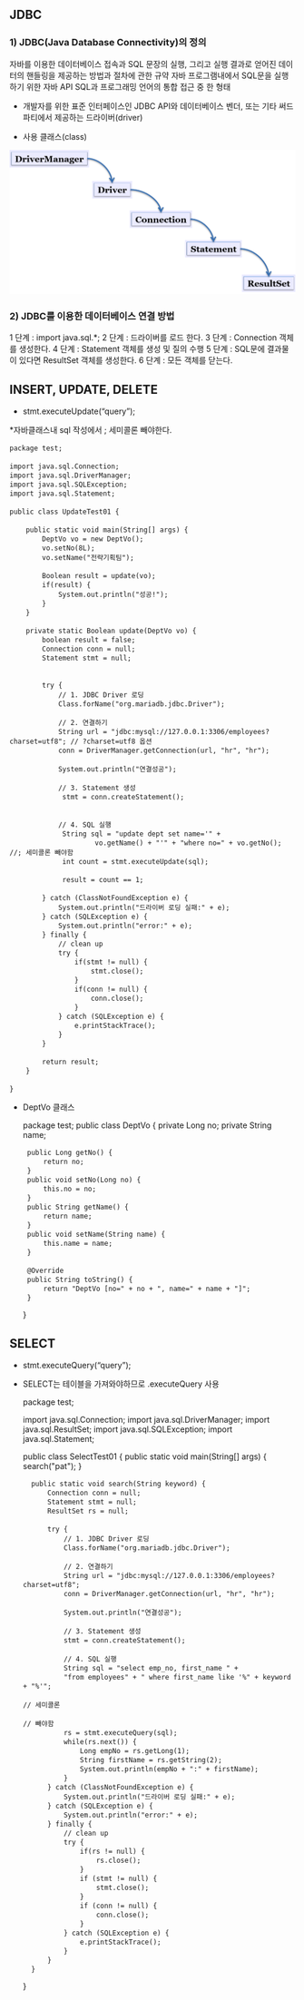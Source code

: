 ## JDBC

### 1) JDBC(Java Database Connectivity)의 정의
자바를 이용한 데이터베이스 접속과 SQL 문장의  실행, 
그리고  실행 결과로 얻어진 데이터의 핸들링을 제공하는 방법과 절차에 관한 규약
자바 프로그램내에서 SQL문을 실행하기 위한 자바 API
SQL과 프로그래밍 언어의 통합 접근 중 한 형태

- 개발자를 위한 표준 인터페이스인 JDBC API와 데이터베이스 벤더, 
또는 기타 써드파티에서 제공하는 드라이버(driver)

- 사용 클래스(class)


![1](img/img1.png)


### 2) JDBC를 이용한 데이터베이스 연결 방법
1 단계 : import java.sql.*;
2 단계 : 드라이버를 로드 한다.
3 단계 : Connection 객체를 생성한다.
4 단계 : Statement 객체를 생성 및 질의 수행
5 단계 : SQL문에 결과물이 있다면 ResultSet 객체를 생성한다.
6 단계 : 모든 객체를 닫는다.



## INSERT, UPDATE, DELETE
- stmt.executeUpdate(“query”); 

*자바클래스내 sql 작성에서 ; 세미콜론 빼야한다.


	package test;

	import java.sql.Connection;
	import java.sql.DriverManager;
	import java.sql.SQLException;
	import java.sql.Statement;

	public class UpdateTest01 {

		public static void main(String[] args) {
			DeptVo vo = new DeptVo();
			vo.setNo(8L);
			vo.setName("전략기획팀");

			Boolean result = update(vo);
			if(result) {
				System.out.println("성공!");
			}
		}

		private static Boolean update(DeptVo vo) {
			boolean result = false;
			Connection conn = null;
			Statement stmt = null;


			try {
				// 1. JDBC Driver 로딩
				Class.forName("org.mariadb.jdbc.Driver");

				// 2. 연결하기
				String url = "jdbc:mysql://127.0.0.1:3306/employees?charset=utf8"; // ?charset=utf8 옵션
				conn = DriverManager.getConnection(url, "hr", "hr");

				System.out.println("연결성공");

				// 3. Statement 생성
				 stmt = conn.createStatement();


				// 4. SQL 실행
				 String sql = "update dept set name='" + 
						 vo.getName() + "'" + "where no=" + vo.getNo(); //; 세미콜론 빼야함
				 int count = stmt.executeUpdate(sql);

				 result = count == 1;

			} catch (ClassNotFoundException e) {
				System.out.println("드라이버 로딩 실패:" + e);
			} catch (SQLException e) {
				System.out.println("error:" + e);
			} finally {
				// clean up
				try {
					if(stmt != null) {
						stmt.close();
					}
					if(conn != null) {
						conn.close();
					}
				} catch (SQLException e) {
					e.printStackTrace();
				}
			}

			return result;
		}

	}


-  DeptVo 클래스


	package test;
	public class DeptVo {
		private Long no;
		private String name;

		public Long getNo() {
			return no;
		}
		public void setNo(Long no) {
			this.no = no;
		}
		public String getName() {
			return name;
		}
		public void setName(String name) {
			this.name = name;
		}

		@Override
		public String toString() {
			return "DeptVo [no=" + no + ", name=" + name + "]";
		}

	}



## SELECT
- stmt.executeQuery(“query”);
- SELECT는 테이블을 가져와야하므로 .executeQuery 사용


	package test;
	
	import java.sql.Connection;
	import java.sql.DriverManager;
	import java.sql.ResultSet;
	import java.sql.SQLException;
	import java.sql.Statement;

	public class SelectTest01 {
		public static void main(String[] args) {
			search("pat");
		}

		public static void search(String keyword) {
			Connection conn = null;
			Statement stmt = null;
			ResultSet rs = null;

			try {
				// 1. JDBC Driver 로딩
				Class.forName("org.mariadb.jdbc.Driver");

				// 2. 연결하기
				String url = "jdbc:mysql://127.0.0.1:3306/employees?charset=utf8";
				conn = DriverManager.getConnection(url, "hr", "hr");

				System.out.println("연결성공");

				// 3. Statement 생성
				stmt = conn.createStatement();

				// 4. SQL 실행
				String sql = "select emp_no, first_name " + 
				"from employees" + " where first_name like '%" + keyword + "%'";
																																// 세미콜론
																																// 빼야함
				rs = stmt.executeQuery(sql);
				while(rs.next()) {
					Long empNo = rs.getLong(1);
					String firstName = rs.getString(2);
					System.out.println(empNo + ":" + firstName);
				}
			} catch (ClassNotFoundException e) {
				System.out.println("드라이버 로딩 실패:" + e);
			} catch (SQLException e) {
				System.out.println("error:" + e);
			} finally {
				// clean up
				try {
					if(rs != null) {
						rs.close();
					}
					if (stmt != null) {
						stmt.close();
					}
					if (conn != null) {
						conn.close();
					}
				} catch (SQLException e) {
					e.printStackTrace();
				}
			}
		}

	}




